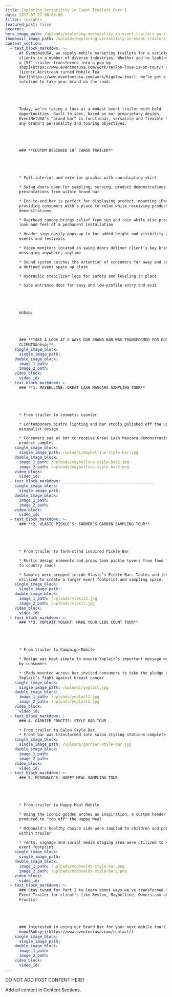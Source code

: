 ```yaml
---
title: Exploring Versatility in Event Trailers Part 1
date: 2017-07-27 00:00:00
filter: insights
featured_post: false
excerpt:
hero_image_path: /uploads/exploring-versatility-in-event-trailers-part-1.png
thumbnail_image_path: /uploads/exploring-versatility-in-event-trailers-part-1-thumbnail.png
content_section:
  - text_block_markdown: >-
      At EventNetUSA, we supply mobile marketing trailers for a variety of
      clients in a number of diverse industries. Whether you’re looking for
      a [53’ trailer transformed into a pop-up
      shop](https://www.eventnetusa.com/work/revlon-love-is-on-tour/) or an
      [iconic Airstream turned Mobile Tea
      Bar](https://www.eventnetusa.com/work/bigelow-tea/), we’ve got a mobile
      solution to take your brand on the road.





      Today, we’re taking a look at a modest event trailer with bold
      opportunities. Built to spec, based on our proprietary design,
      EventNetUSA’s “brand bar” is functional, versatile and flexible to take on
      any brand's personality and touring objectives.





      ### **CUSTOM DESIGNED 18’ CARGO TRAILER**





      * Full interior and exterior graphic with coordinating skirt

      * Swing doors open for sampling, serving, product demonstrations and crowd
      presentations from within brand bar

      * End-to-end bar is perfect for displaying product, mounting iPads or
      providing consumers with a place to relax while receiving product
      demonstrations

      * Overhead canopy brings relief from sun and rain while also providing the
      look and feel of a permanent installation

      * Header sign easily pops-up to for added height and visibility at crowded
      events and festivals

      * Video monitors located on swing doors deliver client’s key brand
      messaging anywhere, anytime

      * Sound system catches the attention of consumers far away and creates
      a defined event space up close

      * Hydraulic stabilizer legs for safety and leveling in place

      * Side entrance door for easy and low-profile entry and exit





      &nbsp;





      ### **TAKE A LOOK AT 5 WAYS OUR BRAND BAR WAS TRANSFORMED FOR OUR
      CLIENTS&nbsp;**
    single_image_block:
      single_image_path:
    double_image_block:
      image_1_path:
      image_2_path:
    video_block:
      video_id:
  - text_block_markdown: >-
      ### **1. MAYBELLINE: GREAT LASH MASCARA SAMPLING TOUR**





      * From trailer to cosmetic counter

      * Contemporary bistro lighting and bar stools polished off the upscale,
      minimalist design

      * Consumers sat at bar to receive Great Lash Mascara demonstrations and
      product samples
    single_image_block:
      single_image_path: /uploads/maybelline-style-bar.jpg
    double_image_block:
      image_1_path: /uploads/maybelline-style-bar2.jpg
      image_2_path: /uploads/maybelline-style-bar3.png
    video_block:
      video_id:
  - text_block_markdown: ________________________________________
    single_image_block:
      single_image_path:
    double_image_block:
      image_1_path:
      image_2_path:
    video_block:
      video_id:
  - text_block_markdown: >-
      ### **2. VLASIC PICKLE’S: FARMER’S GARDEN SAMPLING TOUR**





      * From trailer to farm-stand inspired Pickle Bar

      * Rustic design elements and props took pickle lovers from food festivals
      to country roads

      * Samples were prepped inside Vlasic’s Pickle Bar. Tables and tents were
      utilized to create a larger event footprint and sampling space.
    single_image_block:
      single_image_path:
    double_image_block:
      image_1_path: /uploads/vlasic2.jpg
      image_2_path: /uploads/vlasic.jpg
    video_block:
      video_id:
  - text_block_markdown: >-
      ### **3. YOPLAIT YOGURT: MAKE YOUR LIDS COUNT TOUR**





      * From trailer to Campaign-Mobile

      * Design was kept simple to ensure Yoplait’s important message was received
      by consumers

      * iPads mounted across bar invited consumers to take the pledge and join
      Yoplait’s fight against breast cancer
    single_image_block:
      single_image_path: /uploads/yoplait.jpg
    double_image_block:
      image_1_path: /uploads/yoplait2.jpg
      image_2_path: /uploads/yoplait3.jpg
    video_block:
      video_id:
  - text_block_markdown: |-
      ### 4. GARNIER FRUCTIS: STYLE BAR TOUR

      * From trailer to Salon Style Bar
      * Front bar was transformed into salon styling stations complete with swivel seating, mirrors and product/styling tool holders
    single_image_block:
      single_image_path: /uploads/garnier-style-bar.jpg
    double_image_block:
      image_1_path:
      image_2_path:
    video_block:
      video_id:
  - text_block_markdown: >-
      ### 5. MCDONALD'S: HAPPY MEAL SAMPLING TOUR





      * From trailer to Happy Meal Mobile

      * Using the iconic golden arches as inspiration, a custom header was
      produced to "top off" the Happy Meal

      * McDonald's healthy choice side were sampled to children and parents from
      within trailer

      * Tents, signage and social media staging area were utilized to expand the
      event footprint
    single_image_block:
      single_image_path:
    double_image_block:
      image_1_path: /uploads/mcdonalds-style-bar.png
      image_2_path: /uploads/mcdonalds-style-bar2.png
    video_block:
      video_id:
  - text_block_markdown: >-
      ### Stay tuned for Part 2 to learn about ways we've transformed our 53'
      Event Trailer for client's like Revlon, Maybelline, Owners.com and Garnier
      Fructis!





      ### Interested in using our Brand Bar for your next mobile tour? [Let us
      know!&nbsp;](https://www.eventnetusa.com/contact/)
    single_image_block:
      single_image_path:
    double_image_block:
      image_1_path:
      image_2_path:
    video_block:
      video_id:
---
```



DO NOT ADD POST CONTENT HERE!

Add all content in Content Sections.